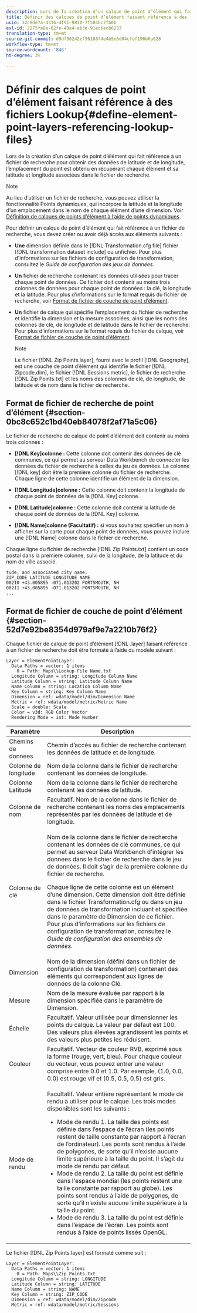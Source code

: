 ```yaml
---
description: Lors de la création d’un calque de point d’élément qui fait référence à un fichier de recherche pour obtenir des données de latitude et de longitude, l’emplacement du point est obtenu en récupérant chaque élément et sa latitude et longitude associées dans le fichier de recherche.
title: Définir des calques de point d’élément faisant référence à des fichiers Lookup
uuid: 32c8de7a-4316-4f91-9810-7f584bc7fb0b
exl-id: 2275fa8e-82fe-49e4-ab3e-91ec6ecb6233
translation-type: tm+mt
source-git-commit: d9df90242ef96188f4e4b5e6d04cfef196b0a628
workflow-type: tm+mt
source-wordcount: '846'
ht-degree: 3%

---
```


# Définir des calques de point d’élément faisant référence à des fichiers Lookup{#define-element-point-layers-referencing-lookup-files}

Lors de la création d’un calque de point d’élément qui fait référence à un fichier de recherche pour obtenir des données de latitude et de longitude, l’emplacement du point est obtenu en récupérant chaque élément et sa latitude et longitude associées dans le fichier de recherche.

>[!NOTE]
>
>Au lieu d’utiliser un fichier de recherche, vous pouvez utiliser la fonctionnalité Points dynamiques, qui incorpore la latitude et la longitude d’un emplacement dans le nom de chaque élément d’une dimension. Voir [Définition de calques de points d’élément à l’aide de points dynamiques](../../../../home/c-get-started/c-im-layers/c-elmt-pt-layers/c-elmt-pt-dyn-pts.md#concept-51adc5e1df8a48e7bd7a582967e4c512).

Pour définir un calque de point d’élément qui fait référence à un fichier de recherche, vous devez créer ou avoir déjà accès aux éléments suivants :

* **Une** dimension définie dans le  [!DNL Transformation.cfg file] fichier  [!DNL transformation dataset include] ou unfichier. Pour plus d&#39;informations sur les fichiers de configuration de transformation, consultez le *Guide de configuration des jeux de données*.

* **Un** fichier de recherche contenant les données utilisées pour tracer chaque point de données. Ce fichier doit contenir au moins trois colonnes de données pour chaque point de données : la clé, la longitude et la latitude. Pour plus d’informations sur le format requis du fichier de recherche, voir [Format de fichier de couche de point d’élément](../../../../home/c-get-started/c-im-layers/c-elmt-pt-layers/c-elp-ref-lkup-files.md#section-52d7e92be8354d979af9e7a2210b76f2).

* **Un** fichier de calque qui spécifie l’emplacement du fichier de recherche et identifie la dimension et la mesure associées, ainsi que les noms des colonnes de clé, de longitude et de latitude dans le fichier de recherche. Pour plus d’informations sur le format requis du fichier de calque, voir [Format de fichier de couche de point d’élément](../../../../home/c-get-started/c-im-layers/c-elmt-pt-layers/c-elp-ref-lkup-files.md#section-52d7e92be8354d979af9e7a2210b76f2).

   >[!NOTE]
   >
   >Le fichier [!DNL Zip Points.layer], fourni avec le profil [!DNL Geography], est une couche de point d’élément qui identifie le fichier [!DNL Zipcode.dim], le fichier [!DNL Sessions.metric], le fichier de recherche [!DNL Zip Points.txt] et les noms des colonnes de clé, de longitude, de latitude et de nom dans le fichier de recherche.

## Format de fichier de recherche de point d’élément {#section-0bc8c652c1bd40eb84078f2af71a5c06}

Le fichier de recherche de calque de point d’élément doit contenir au moins trois colonnes :

* **[!DNL Key]colonne :** Cette colonne doit contenir des données de clé communes, ce qui permet au serveur Data Workbench de connecter les données du fichier de recherche à celles du jeu de données. La colonne [!DNL key] doit être la première colonne du fichier de recherche. Chaque ligne de cette colonne identifie un élément de la dimension.

* **[!DNL Longitude]colonne :** Cette colonne doit contenir la longitude de chaque point de données de la  [!DNL Key] colonne.

* **[!DNL Latitude]colonne :** Cette colonne doit contenir la latitude de chaque point de données de la  [!DNL Key] colonne.

* **[!DNL Name]colonne (Facultatif) :** si vous souhaitez spécifier un nom à afficher sur la carte pour chaque point de données, vous pouvez inclure une  [!DNL Name] colonne dans le fichier de recherche.

Chaque ligne du fichier de recherche [!DNL Zip Points.txt] contient un code postal dans la première colonne, suivi de la longitude, de la latitude et du nom de ville associé.

```
tude, and associated city name.
ZIP_CODE LATITUDE LONGITUDE NAME
00210 +43.005895 -071.013202 PORTSMOUTH, NH
00211 +43.005895 -071.013202 PORTSMOUTH, NH
...
```

## Format de fichier de couche de point d’élément {#section-52d7e92be8354d979af9e7a2210b76f2}

Chaque fichier de calque de point d’élément [!DNL .layer] faisant référence à un fichier de recherche doit être formaté à l’aide du modèle suivant :

```
Layer = ElementPointLayer:
  Data Paths = vector: 1 items
    0 = Path: Maps\\Lookup File Name.txt
  Longitude Column = string: Longitude Column Name
  Latitude Column = string: Latitude Column Name
  Name Column = string: Location Column Name
  Key Column = string: Key Column Name
  Dimension = ref: wdata/model/dim/Dimension Name
  Metric = ref: wdata/model/metric/Metric Name
  Scale = double: Scale
  Color = v3d: RGB Color Vector
  Rendering Mode = int: Mode Number
```

<table id="table_7287F8869DD04886BE1477CBB11EB796"> 
 <thead> 
  <tr> 
   <th colname="col1" class="entry"> Paramètre </th> 
   <th colname="col2" class="entry"> Description </th> 
  </tr> 
 </thead>
 <tbody> 
  <tr> 
   <td colname="col1"> Chemins de données </td> 
   <td colname="col2"> Chemin d’accès au fichier de recherche contenant les données de latitude et de longitude. </td> 
  </tr> 
  <tr> 
   <td colname="col1"> Colonne de longitude </td> 
   <td colname="col2"> Nom de la colonne dans le fichier de recherche contenant les données de longitude. </td> 
  </tr> 
  <tr> 
   <td colname="col1"> Colonne Latitude </td> 
   <td colname="col2"> Nom de la colonne dans le fichier de recherche contenant les données de latitude. </td> 
  </tr> 
  <tr> 
   <td colname="col1"> Colonne de nom </td> 
   <td colname="col2"> Facultatif. Nom de la colonne dans le fichier de recherche contenant les noms des emplacements représentés par les données de latitude et de longitude. </td> 
  </tr> 
  <tr> 
   <td colname="col1"> Colonne de clé </td> 
   <td colname="col2"> <p>Nom de la colonne dans le fichier de recherche contenant les données de clé communes, ce qui permet au serveur Data Workbench d'intégrer les données dans le fichier de recherche dans le jeu de données. Il doit s’agir de la première colonne du fichier de recherche. </p> <p>Chaque ligne de cette colonne est un élément d’une dimension. Cette dimension doit être définie dans le fichier <span class="filepath"> Transformation.cfg</span> ou dans un jeu de données de transformation <span class="wintitle"> incluant </span> et spécifiée dans le paramètre de Dimension de ce fichier. Pour plus d'informations sur les fichiers de configuration de transformation, consultez le <i>Guide de configuration des ensembles de données</i>. </p> </td> 
  </tr> 
  <tr> 
   <td colname="col1"> Dimension </td> 
   <td colname="col2">Nom de la dimension (défini dans un fichier de configuration de transformation) contenant des éléments qui correspondent aux lignes de données de la colonne <span class="wintitle"> Clé</span>. </td> 
  </tr> 
  <tr> 
   <td colname="col1"> Mesure </td> 
   <td colname="col2"> Nom de la mesure évaluée par rapport à la dimension spécifiée dans le paramètre de Dimension. </td> 
  </tr> 
  <tr> 
   <td colname="col1"> Échelle </td> 
   <td colname="col2"> Facultatif. Valeur utilisée pour dimensionner les points du calque. La valeur par défaut est 100. Des valeurs plus élevées agrandissent les points et des valeurs plus petites les réduisent. </td> 
  </tr> 
  <tr> 
   <td colname="col1"> Couleur </td> 
   <td colname="col2"> Facultatif. Vecteur de couleur RVB, exprimé sous la forme (rouge, vert, bleu). Pour chaque couleur du vecteur, vous pouvez entrer une valeur comprise entre 0.0 et 1.0. Par exemple, (1.0, 0.0, 0.0) est rouge vif et (0.5, 0.5, 0.5) est gris. </td> 
  </tr> 
  <tr> 
   <td colname="col1"> Mode de rendu </td> 
   <td colname="col2"> <p>Facultatif. Valeur entière représentant le mode de rendu à utiliser pour le calque. Les trois modes disponibles sont les suivants : 
     <ul id="ul_F15E43B3BFE54CDD8026837027E25819"> 
      <li id="li_5405D939540E4D0FA7828D2623D72C44">Mode de rendu 1. La taille des points est définie dans l’espace de l’écran (les points restent de taille constante par rapport à l’écran de l’ordinateur). Les points sont rendus à l’aide de polygones, de sorte qu’il n’existe aucune limite supérieure à la taille du point. Il s’agit du mode de rendu par défaut. </li> 
      <li id="li_61C5AA926777449E8804C7BCE9E46F9B">Mode de rendu 2. La taille du point est définie dans l'espace mondial (les points restent une taille constante par rapport au globe). Les points sont rendus à l’aide de polygones, de sorte qu’il n’existe aucune limite supérieure à la taille du point. </li> 
      <li id="li_C00527F959354D3BB7422EFFE1FB5135">Mode de rendu 3. La taille du point est définie dans l’espace de l’écran. Les points sont rendus à l’aide de points lissés OpenGL. </li> 
     </ul> </p> </td> 
  </tr> 
 </tbody> 
</table>

Le fichier [!DNL Zip Points.layer] est formaté comme suit :

```
Layer = ElementPointLayer:
  Data Paths = vector: 1 items
    0 = Path: Maps\\Zip Points.txt
  Longitude Column = string: LONGITUDE
  Latitude Column = string: LATITUDE
  Name Column = string: NAME
  Key Column = string: ZIP_CODE
  Dimension = ref: wdata/model/dim/Zipcode
  Metric = ref: wdata/model/metric/Sessions
```
